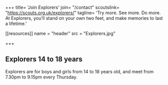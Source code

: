 +++
title= 'Join Explorers'
join= "/contact"
scoutslink= "https://scouts.org.uk/explorers/"
tagline= 'Try more. See more. Do more. At Explorers, you’ll stand on your own two feet, and make memories to last a lifetime.'

[[resources]]
  name = "header"
  src = "Explorers.jpg"


+++

## Explorers 14 to 18 years

Explorers are for boys and girls from 14 to 18 years old, and meet from 7.30pm to 9.15pm every Thursday.